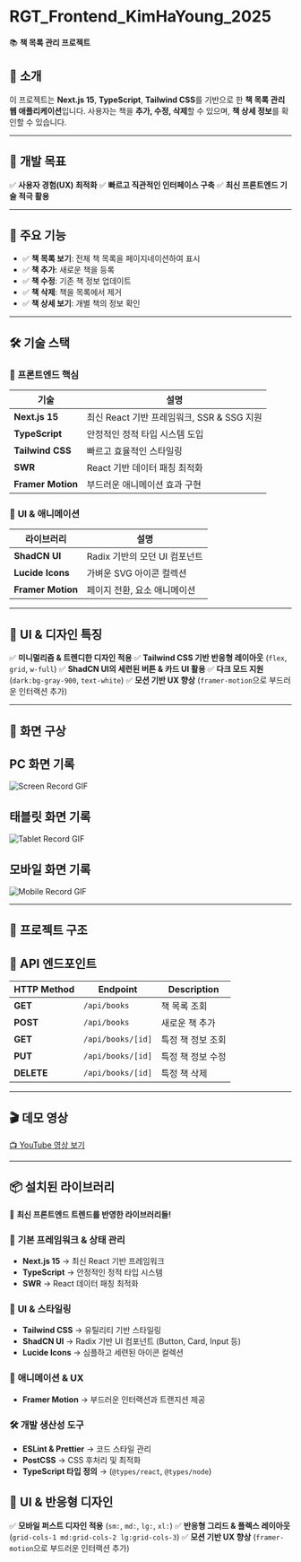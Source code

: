 # RGT_Frontend_KimHaYoung_2025

📚 **책 목록 관리 프로젝트**

## 📌 소개

이 프로젝트는 **Next.js 15**, **TypeScript**, **Tailwind CSS**를 기반으로 한 **책 목록 관리 웹 애플리케이션**입니다. 사용자는 책을 **추가, 수정, 삭제**할 수 있으며, **책 상세 정보**를 확인할 수 있습니다.

---

## 🎯 **개발 목표**

✅ **사용자 경험(UX) 최적화**
✅ **빠르고 직관적인 인터페이스 구축**
✅ **최신 프론트엔드 기술 적극 활용**

---

## 🎯 주요 기능

- ✅ **책 목록 보기**: 전체 책 목록을 페이지네이션하여 표시
- ✅ **책 추가**: 새로운 책을 등록
- ✅ **책 수정**: 기존 책 정보 업데이트
- ✅ **책 삭제**: 책을 목록에서 제거
- ✅ **책 상세 보기**: 개별 책의 정보 확인

---

## 🛠️ **기술 스택**

### 🚀 **프론트엔드 핵심**

| 기술              | 설명                                       |
| ----------------- | ------------------------------------------ |
| **Next.js 15**    | 최신 React 기반 프레임워크, SSR & SSG 지원 |
| **TypeScript**    | 안정적인 정적 타입 시스템 도입             |
| **Tailwind CSS**  | 빠르고 효율적인 스타일링                   |
| **SWR**           | React 기반 데이터 패칭 최적화              |
| **Framer Motion** | 부드러운 애니메이션 효과 구현              |

### 🎨 **UI & 애니메이션**

| 라이브러리        | 설명                          |
| ----------------- | ----------------------------- |
| **ShadCN UI**     | Radix 기반의 모던 UI 컴포넌트 |
| **Lucide Icons**  | 가벼운 SVG 아이콘 컬렉션      |
| **Framer Motion** | 페이지 전환, 요소 애니메이션  |

---

## 🎨 **UI & 디자인 특징**

✅ **미니멀리즘 & 트렌디한 디자인 적용**
✅ **Tailwind CSS 기반 반응형 레이아웃** (`flex`, `grid`, `w-full`)
✅ **ShadCN UI의 세련된 버튼 & 카드 UI 활용**
✅ **다크 모드 지원** (`dark:bg-gray-900`, `text-white`)
✅ **모션 기반 UX 향상** (`framer-motion`으로 부드러운 인터랙션 추가)

---

## 🚀 **화면 구상**

## PC 화면 기록

![Screen Record GIF](https://github.com/zerozeroha/BookList/blob/main/public/assets/output.gif)

## 태블릿 화면 기록

![Tablet Record GIF](https://github.com/zerozeroha/BookList/blob/main/public/assets/tablet_record_half.gif)

## 모바일 화면 기록

![Mobile Record GIF](https://github.com/zerozeroha/BookList/blob/main/public/assets/mobile_record_half.gif)



---

## 📂 **프로젝트 구조**

## 🔗 **API 엔드포인트**

| HTTP Method | Endpoint          | Description       |
| ----------- | ----------------- | ----------------- |
| **GET**     | `/api/books`      | 책 목록 조회      |
| **POST**    | `/api/books`      | 새로운 책 추가    |
| **GET**     | `/api/books/[id]` | 특정 책 정보 조회 |
| **PUT**     | `/api/books/[id]` | 특정 책 정보 수정 |
| **DELETE**  | `/api/books/[id]` | 특정 책 삭제      |

---

## 🎬 **데모 영상**

[📺 YouTube 영상 보기](https://www.youtube.com/watch?v=gtpN-hFdpLw)

---

## 📦 **설치된 라이브러리**

📌 **최신 프론트엔드 트렌드를 반영한 라이브러리들!**

### 🚀 **기본 프레임워크 & 상태 관리**

- **Next.js 15** → 최신 React 기반 프레임워크
- **TypeScript** → 안정적인 정적 타입 시스템
- **SWR** → React 데이터 패칭 최적화

### 🎨 **UI & 스타일링**

- **Tailwind CSS** → 유틸리티 기반 스타일링
- **ShadCN UI** → Radix 기반 UI 컴포넌트 (Button, Card, Input 등)
- **Lucide Icons** → 심플하고 세련된 아이콘 컬렉션

### 🎢 **애니메이션 & UX**

- **Framer Motion** → 부드러운 인터랙션과 트랜지션 제공

### 🛠️ **개발 생산성 도구**

- **ESLint & Prettier** → 코드 스타일 관리
- **PostCSS** → CSS 후처리 및 최적화
- **TypeScript 타입 정의** → (`@types/react`, `@types/node`)

## 🎨 **UI & 반응형 디자인**

✅ **모바일 퍼스트 디자인 적용** (`sm:`, `md:`, `lg:`, `xl:`)
✅ **반응형 그리드 & 플렉스 레이아웃** (`grid-cols-1 md:grid-cols-2 lg:grid-cols-3`)
✅ **모션 기반 UX 향상** (`framer-motion`으로 부드러운 인터랙션 추가)
